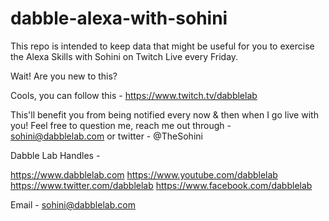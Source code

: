 # dabble-alexa-with-sohini
This repo is intended to keep data that might be useful for you to exercise the Alexa Skills with Sohini on Twitch Live every Friday. 

Wait! Are you new to this? 

Cools, you can follow this - https://www.twitch.tv/dabblelab

This'll benefit you from being notified every now & then when I go live with you! Feel free to question me, reach me out through - sohini@dabblelab.com or twitter - @TheSohini

Dabble Lab Handles -

https://www.dabblelab.com
https://www.youtube.com/dabblelab
https://www.twitter.com/dabblelab
https://www.facebook.com/dabblelab

Email - sohini@dabblelab.com
